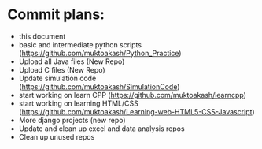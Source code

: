 # Commit plans:
- this document
- basic and intermediate python scripts (https://github.com/muktoakash/Python_Practice)
- Upload all Java files (New Repo)
- Upload C files (New Repo)
- Update simulation code (https://github.com/muktoakash/SimulationCode)
- start working on learn CPP (https://github.com/muktoakash/learncpp)
- start working on learning HTML/CSS (https://github.com/muktoakash/Learning-web-HTML5-CSS-Javascript)
- More django projects (new repo)
- Update and clean up excel and data analysis repos
- Clean up unused repos
